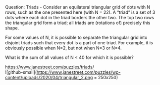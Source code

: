 Question: Triads - 
Consider an equilateral triangular grid of dots with N rows, such as the one presented here (with N = 22). A “triad” is a set of 3 dots where each dot in the triad borders the other two. The top two rows the triangular grid form a triad; all triads are (rotations of) precisely this shape.

For some values of N, it is possible to separate the triangular grid into disjoint triads such that every dot is a part of one triad. For example, it is obviously possible when N=2, but not when N=3 or N=4.

What is the sum of all values of N < 40 for which it is possible?

https://www.janestreet.com/puzzles/triads/ </br>
![github-small](https://www.janestreet.com/puzzles/wp-content/uploads/2020/04/triangular_2.png = 250x250)

